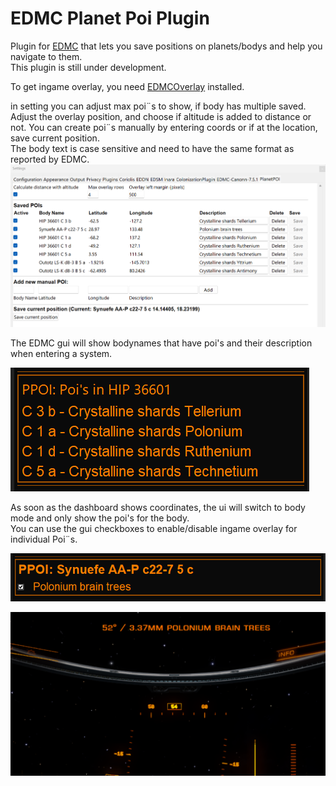 # EDMC Planet Poi Plugin

Plugin for [EDMC](https://github.com/EDCD/EDMarketConnector) that lets you save positions on planets/bodys and help you navigate to them.  
This plugin is still under development.  

To get ingame overlay, you need [EDMCOverlay](https://github.com/inorton/EDMCOverlay) installed.  
  
in setting you can adjust max poi¨s to show, if body has multiple saved. Adjust the overlay position, and choose if altitude is added to distance or not.
You can create poi¨s manually by entering coords or if at the location, save current position.  
The body text is case sensitive and need to have the same format as reported by EDMC.  
![Screenshot](images/EDMC_Settings.png)  

The EDMC gui will show bodynames that have poi's and their description when entering a system.

![Screenshot](images/EDMC_system.png)

As soon as the dashboard shows coordinates, the ui will switch to body mode and only show the poi's for the body.  
You can use the gui checkboxes to enable/disable ingame overlay for individual Poi¨s.   

![Screenshot](images/EDMC_gui.png)

![Screenshot](images/overlay.png)
